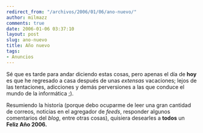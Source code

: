 ```yaml
---
redirect_from: "/archivos/2006/01/06/ano-nuevo/"
author: milmazz
comments: true
date: 2006-01-06 03:37:10
layout: post
slug: ano-nuevo
title: Año nuevo
tags:
- Anuncios
---
```


Sé que es tarde para andar diciendo estas cosas, pero apenas el día de **hoy** es que he regresado a casa después de unas _extensas_ vacaciones; lejos de las tentaciones, adicciones y demás perversiones a las que conduce el mundo de la informática ;).

Resumiendo la historía (porque debo ocuparme de leer una gran cantidad de correos, noticias en el agregador de _feeds_, responder algunos comentarios del _blog_, entre otras cosas), quisiera desearles a **todos** un **Feliz Año 2006.**
